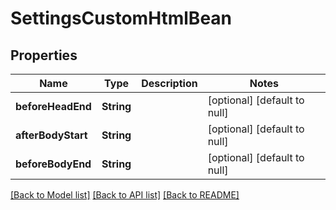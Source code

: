 # SettingsCustomHtmlBean
## Properties

| Name | Type | Description | Notes |
|------------ | ------------- | ------------- | -------------|
| **beforeHeadEnd** | **String** |  | [optional] [default to null] |
| **afterBodyStart** | **String** |  | [optional] [default to null] |
| **beforeBodyEnd** | **String** |  | [optional] [default to null] |

[[Back to Model list]](../README.md#documentation-for-models) [[Back to API list]](../README.md#documentation-for-api-endpoints) [[Back to README]](../README.md)

